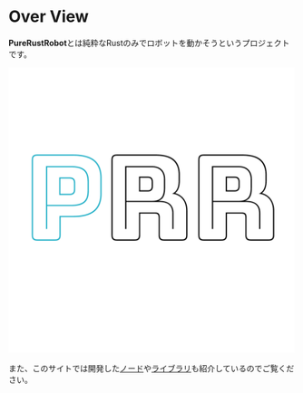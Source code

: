 # Over View
**PureRustRobot**とは純粋なRustのみでロボットを動かそうというプロジェクトです。

![image](./p-r-r.png)

また、このサイトでは開発した[ノード](Nodes/index.md)や[ライブラリ](Libraries/index.md)も紹介しているのでご覧ください。
